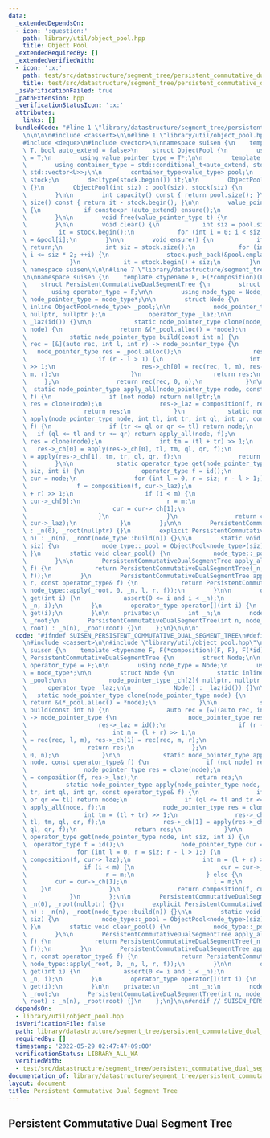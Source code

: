 ```yaml
---
data:
  _extendedDependsOn:
  - icon: ':question:'
    path: library/util/object_pool.hpp
    title: Object Pool
  _extendedRequiredBy: []
  _extendedVerifiedWith:
  - icon: ':x:'
    path: test/src/datastructure/segment_tree/persistent_commutative_dual_segment_tree/abc253.test.cpp
    title: test/src/datastructure/segment_tree/persistent_commutative_dual_segment_tree/abc253.test.cpp
  _isVerificationFailed: true
  _pathExtension: hpp
  _verificationStatusIcon: ':x:'
  attributes:
    links: []
  bundledCode: "#line 1 \"library/datastructure/segment_tree/persistent_commutative_dual_segment_tree.hpp\"\
    \n\n\n\n#include <cassert>\n\n#line 1 \"library/util/object_pool.hpp\"\n\n\n\n\
    #include <deque>\n#include <vector>\n\nnamespace suisen {\n    template <typename\
    \ T, bool auto_extend = false>\n    struct ObjectPool {\n        using value_type\
    \ = T;\n        using value_pointer_type = T*;\n\n        template <typename U>\n\
    \        using container_type = std::conditional_t<auto_extend, std::deque<U>,\
    \ std::vector<U>>;\n\n        container_type<value_type> pool;\n        container_type<value_pointer_type>\
    \ stock;\n        decltype(stock.begin()) it;\n\n        ObjectPool() : ObjectPool(0)\
    \ {}\n        ObjectPool(int siz) : pool(siz), stock(siz) {\n            clear();\n\
    \        }\n\n        int capacity() const { return pool.size(); }\n        int\
    \ size() const { return it - stock.begin(); }\n\n        value_pointer_type alloc()\
    \ {\n            if constexpr (auto_extend) ensure();\n            return *it++;\n\
    \        }\n\n        void free(value_pointer_type t) {\n            *--it = t;\n\
    \        }\n\n        void clear() {\n            int siz = pool.size();\n   \
    \         it = stock.begin();\n            for (int i = 0; i < siz; i++) stock[i]\
    \ = &pool[i];\n        }\n\n        void ensure() {\n            if (it != stock.end())\
    \ return;\n            int siz = stock.size();\n            for (int i = siz;\
    \ i <= siz * 2; ++i) {\n                stock.push_back(&pool.emplace_back());\n\
    \            }\n            it = stock.begin() + siz;\n        }\n    };\n} //\
    \ namespace suisen\n\n\n#line 7 \"library/datastructure/segment_tree/persistent_commutative_dual_segment_tree.hpp\"\
    \n\nnamespace suisen {\n    template <typename F, F(*composition)(F, F), F(*id)()>\n\
    \    struct PersistentCommutativeDualSegmentTree {\n        struct Node;\n\n \
    \       using operator_type = F;\n\n        using node_type = Node;\n        using\
    \ node_pointer_type = node_type*;\n\n        struct Node {\n            static\
    \ inline ObjectPool<node_type> _pool;\n\n            node_pointer_type _ch[2]{\
    \ nullptr, nullptr };\n            operator_type _laz;\n\n            Node() :\
    \ _laz(id()) {}\n\n            static node_pointer_type clone(node_pointer_type\
    \ node) {\n                return &(*_pool.alloc() = *node);\n            }\n\n\
    \            static node_pointer_type build(const int n) {\n                auto\
    \ rec = [&](auto rec, int l, int r) -> node_pointer_type {\n                 \
    \   node_pointer_type res = _pool.alloc();\n                    res->_laz = id();\n\
    \                    if (r - l > 1) {\n                        int m = (l + r)\
    \ >> 1;\n                        res->_ch[0] = rec(rec, l, m), res->_ch[1] = rec(rec,\
    \ m, r);\n                    }\n                    return res;\n           \
    \     };\n                return rec(rec, 0, n);\n            }\n\n          \
    \  static node_pointer_type apply_all(node_pointer_type node, const operator_type&\
    \ f) {\n                if (not node) return nullptr;\n                node_pointer_type\
    \ res = clone(node);\n                res->_laz = composition(f, res->_laz);\n\
    \                return res;\n            }\n            static node_pointer_type\
    \ apply(node_pointer_type node, int tl, int tr, int ql, int qr, const operator_type&\
    \ f) {\n                if (tr <= ql or qr <= tl) return node;\n             \
    \   if (ql <= tl and tr <= qr) return apply_all(node, f);\n                node_pointer_type\
    \ res = clone(node);\n                int tm = (tl + tr) >> 1;\n             \
    \   res->_ch[0] = apply(res->_ch[0], tl, tm, ql, qr, f);\n                res->_ch[1]\
    \ = apply(res->_ch[1], tm, tr, ql, qr, f);\n                return res;\n    \
    \        }\n\n            static operator_type get(node_pointer_type node, int\
    \ siz, int i) {\n                operator_type f = id();\n                node_pointer_type\
    \ cur = node;\n                for (int l = 0, r = siz; r - l > 1;) {\n      \
    \              f = composition(f, cur->_laz);\n                    int m = (l\
    \ + r) >> 1;\n                    if (i < m) {\n                        cur =\
    \ cur->_ch[0];\n                        r = m;\n                    } else {\n\
    \                        cur = cur->_ch[1];\n                        l = m;\n\
    \                    }\n                }\n                return composition(f,\
    \ cur->_laz);\n            }\n        };\n\n        PersistentCommutativeDualSegmentTree()\
    \ : _n(0), _root(nullptr) {}\n        explicit PersistentCommutativeDualSegmentTree(int\
    \ n) : _n(n), _root(node_type::build(n)) {}\n\n        static void init_pool(int\
    \ siz) {\n            node_type::_pool = ObjectPool<node_type>(siz);\n       \
    \ }\n        static void clear_pool() {\n            node_type::_pool.clear();\n\
    \        }\n\n        PersistentCommutativeDualSegmentTree apply_all(const operator_type&\
    \ f) {\n            return PersistentCommutativeDualSegmentTree(_n, node_type::apply_all(_root,\
    \ f));\n        }\n        PersistentCommutativeDualSegmentTree apply(int l, int\
    \ r, const operator_type& f) {\n            return PersistentCommutativeDualSegmentTree(_n,\
    \ node_type::apply(_root, 0, _n, l, r, f));\n        }\n\n        operator_type\
    \ get(int i) {\n            assert(0 <= i and i < _n);\n            return node_type::get(_root,\
    \ _n, i);\n        }\n        operator_type operator[](int i) {\n            return\
    \ get(i);\n        }\n\n    private:\n        int _n;\n        node_pointer_type\
    \ _root;\n        PersistentCommutativeDualSegmentTree(int n, node_pointer_type\
    \ root) : _n(n), _root(root) {}\n    };\n}\n\n\n"
  code: "#ifndef SUISEN_PERSISTENT_COMMUTATIVE_DUAL_SEGMENT_TREE\n#define SUISEN_PERSISTENT_COMMUTATIVE_DUAL_SEGMENT_TREE\n\
    \n#include <cassert>\n\n#include \"library/util/object_pool.hpp\"\n\nnamespace\
    \ suisen {\n    template <typename F, F(*composition)(F, F), F(*id)()>\n    struct\
    \ PersistentCommutativeDualSegmentTree {\n        struct Node;\n\n        using\
    \ operator_type = F;\n\n        using node_type = Node;\n        using node_pointer_type\
    \ = node_type*;\n\n        struct Node {\n            static inline ObjectPool<node_type>\
    \ _pool;\n\n            node_pointer_type _ch[2]{ nullptr, nullptr };\n      \
    \      operator_type _laz;\n\n            Node() : _laz(id()) {}\n\n         \
    \   static node_pointer_type clone(node_pointer_type node) {\n               \
    \ return &(*_pool.alloc() = *node);\n            }\n\n            static node_pointer_type\
    \ build(const int n) {\n                auto rec = [&](auto rec, int l, int r)\
    \ -> node_pointer_type {\n                    node_pointer_type res = _pool.alloc();\n\
    \                    res->_laz = id();\n                    if (r - l > 1) {\n\
    \                        int m = (l + r) >> 1;\n                        res->_ch[0]\
    \ = rec(rec, l, m), res->_ch[1] = rec(rec, m, r);\n                    }\n   \
    \                 return res;\n                };\n                return rec(rec,\
    \ 0, n);\n            }\n\n            static node_pointer_type apply_all(node_pointer_type\
    \ node, const operator_type& f) {\n                if (not node) return nullptr;\n\
    \                node_pointer_type res = clone(node);\n                res->_laz\
    \ = composition(f, res->_laz);\n                return res;\n            }\n \
    \           static node_pointer_type apply(node_pointer_type node, int tl, int\
    \ tr, int ql, int qr, const operator_type& f) {\n                if (tr <= ql\
    \ or qr <= tl) return node;\n                if (ql <= tl and tr <= qr) return\
    \ apply_all(node, f);\n                node_pointer_type res = clone(node);\n\
    \                int tm = (tl + tr) >> 1;\n                res->_ch[0] = apply(res->_ch[0],\
    \ tl, tm, ql, qr, f);\n                res->_ch[1] = apply(res->_ch[1], tm, tr,\
    \ ql, qr, f);\n                return res;\n            }\n\n            static\
    \ operator_type get(node_pointer_type node, int siz, int i) {\n              \
    \  operator_type f = id();\n                node_pointer_type cur = node;\n  \
    \              for (int l = 0, r = siz; r - l > 1;) {\n                    f =\
    \ composition(f, cur->_laz);\n                    int m = (l + r) >> 1;\n    \
    \                if (i < m) {\n                        cur = cur->_ch[0];\n  \
    \                      r = m;\n                    } else {\n                \
    \        cur = cur->_ch[1];\n                        l = m;\n                \
    \    }\n                }\n                return composition(f, cur->_laz);\n\
    \            }\n        };\n\n        PersistentCommutativeDualSegmentTree() :\
    \ _n(0), _root(nullptr) {}\n        explicit PersistentCommutativeDualSegmentTree(int\
    \ n) : _n(n), _root(node_type::build(n)) {}\n\n        static void init_pool(int\
    \ siz) {\n            node_type::_pool = ObjectPool<node_type>(siz);\n       \
    \ }\n        static void clear_pool() {\n            node_type::_pool.clear();\n\
    \        }\n\n        PersistentCommutativeDualSegmentTree apply_all(const operator_type&\
    \ f) {\n            return PersistentCommutativeDualSegmentTree(_n, node_type::apply_all(_root,\
    \ f));\n        }\n        PersistentCommutativeDualSegmentTree apply(int l, int\
    \ r, const operator_type& f) {\n            return PersistentCommutativeDualSegmentTree(_n,\
    \ node_type::apply(_root, 0, _n, l, r, f));\n        }\n\n        operator_type\
    \ get(int i) {\n            assert(0 <= i and i < _n);\n            return node_type::get(_root,\
    \ _n, i);\n        }\n        operator_type operator[](int i) {\n            return\
    \ get(i);\n        }\n\n    private:\n        int _n;\n        node_pointer_type\
    \ _root;\n        PersistentCommutativeDualSegmentTree(int n, node_pointer_type\
    \ root) : _n(n), _root(root) {}\n    };\n}\n\n#endif // SUISEN_PERSISTENT_COMMUTATIVE_DUAL_SEGMENT_TREE\n"
  dependsOn:
  - library/util/object_pool.hpp
  isVerificationFile: false
  path: library/datastructure/segment_tree/persistent_commutative_dual_segment_tree.hpp
  requiredBy: []
  timestamp: '2022-05-29 02:47:47+09:00'
  verificationStatus: LIBRARY_ALL_WA
  verifiedWith:
  - test/src/datastructure/segment_tree/persistent_commutative_dual_segment_tree/abc253.test.cpp
documentation_of: library/datastructure/segment_tree/persistent_commutative_dual_segment_tree.hpp
layout: document
title: Persistent Commutative Dual Segment Tree
---
```

## Persistent Commutative Dual Segment Tree